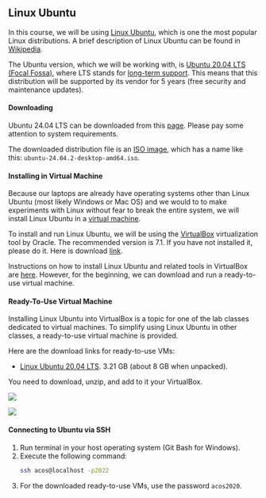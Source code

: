 Linux Ubuntu
---

In this course, we will be using [Linux Ubuntu](https://ubuntu.com), which is one the most popular Linux distributions.
A brief description of Linux Ubuntu can be found in [Wikipedia](https://en.wikipedia.org/wiki/Ubuntu).

The Ubuntu version, which we will be working with,
is [Ubuntu 20.04 LTS (Focal Fossa)](https://en.wikipedia.org/wiki/Ubuntu_version_history#2004),
where LTS stands for [long-term support](https://en.wikipedia.org/wiki/Long-term_support).
This means that this distribution will be supported by its vendor for 5 years (free security and maintenance updates).

#### Downloading

Ubuntu 24.04 LTS can be downloaded from this [page](https://ubuntu.com/download/desktop).
Please pay some attention to system requirements.

The downloaded distribution file is an [ISO image](https://en.wikipedia.org/wiki/ISO_image),
which has a name like this: `ubuntu-24.04.2-desktop-amd64.iso`.

#### Installing in Virtual Machine

Because our laptops are already have operating systems other than Linux Ubuntu (most likely Windows or Mac OS)
and we would to to make experiments with Linux without fear to break the entire system,
we will install Linux Ubuntu in a [virtual machine](https://en.wikipedia.org/wiki/Virtual_machine).

To install and run Linux Ubuntu,
we will be using the [VirtualBox](https://en.wikipedia.org/wiki/VirtualBox) virtualization tool by Oracle.
The recommended version is 7.1. If you have not installed it, please do it.
Here is download [link](https://www.virtualbox.org/wiki/Downloads).

Instructions on how to install Linux Ubuntu and related tools in VirtualBox are [here](ubuntu_install.md).
However, for the beginning, we can download and run a ready-to-use virtual machine. 

#### Ready-To-Use Virtual Machine

Installing Linux Ubuntu into VirtualBox is a topic for one of the lab classes dedicated to virtual machines.
To simplify using Linux Ubuntu in other classes, a ready-to-use virtual machine is provided.

Here are the download links for ready-to-use VMs:

* [Linux Ubuntu 20.04 LTS](https://yadi.sk/d/HRkBj9Ufq2sIDA).
  3.21 GB (about 8 GB when unpacked).

You need to download, unzip, and add to it your VirtualBox.

![](images/virtualbox_ubuntu_add_01.png)

![](images/virtualbox_ubuntu_add_02.png)

#### Connecting to Ubuntu via SSH

1. Run terminal in your host operating system (Git Bash for Windows).
1. Execute the following command:
   ```bash
   ssh acos@localhost -p2022
   ```
1. For the downloaded ready-to-use VMs, use the password `acos2020`.
